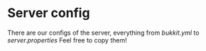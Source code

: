 # Server config
There are our configs of the server, everything from *bukkit.yml* to *server.properties*
Feel free to copy them!
